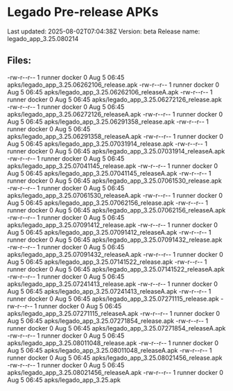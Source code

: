 # Legado Pre-release APKs
Last updated: 2025-08-02T07:04:38Z
Version: beta
Release name: legado_app_3.25.080214
## Files:
-rw-r--r-- 1 runner docker 0 Aug  5 06:45 apks/legado_app_3.25.06262106_release.apk
-rw-r--r-- 1 runner docker 0 Aug  5 06:45 apks/legado_app_3.25.06262106_releaseA.apk
-rw-r--r-- 1 runner docker 0 Aug  5 06:45 apks/legado_app_3.25.06272126_release.apk
-rw-r--r-- 1 runner docker 0 Aug  5 06:45 apks/legado_app_3.25.06272126_releaseA.apk
-rw-r--r-- 1 runner docker 0 Aug  5 06:45 apks/legado_app_3.25.06291358_release.apk
-rw-r--r-- 1 runner docker 0 Aug  5 06:45 apks/legado_app_3.25.06291358_releaseA.apk
-rw-r--r-- 1 runner docker 0 Aug  5 06:45 apks/legado_app_3.25.07031914_release.apk
-rw-r--r-- 1 runner docker 0 Aug  5 06:45 apks/legado_app_3.25.07031914_releaseA.apk
-rw-r--r-- 1 runner docker 0 Aug  5 06:45 apks/legado_app_3.25.07041145_release.apk
-rw-r--r-- 1 runner docker 0 Aug  5 06:45 apks/legado_app_3.25.07041145_releaseA.apk
-rw-r--r-- 1 runner docker 0 Aug  5 06:45 apks/legado_app_3.25.07061530_release.apk
-rw-r--r-- 1 runner docker 0 Aug  5 06:45 apks/legado_app_3.25.07061530_releaseA.apk
-rw-r--r-- 1 runner docker 0 Aug  5 06:45 apks/legado_app_3.25.07062156_release.apk
-rw-r--r-- 1 runner docker 0 Aug  5 06:45 apks/legado_app_3.25.07062156_releaseA.apk
-rw-r--r-- 1 runner docker 0 Aug  5 06:45 apks/legado_app_3.25.07091412_release.apk
-rw-r--r-- 1 runner docker 0 Aug  5 06:45 apks/legado_app_3.25.07091412_releaseA.apk
-rw-r--r-- 1 runner docker 0 Aug  5 06:45 apks/legado_app_3.25.07091432_release.apk
-rw-r--r-- 1 runner docker 0 Aug  5 06:45 apks/legado_app_3.25.07091432_releaseA.apk
-rw-r--r-- 1 runner docker 0 Aug  5 06:45 apks/legado_app_3.25.07141522_release.apk
-rw-r--r-- 1 runner docker 0 Aug  5 06:45 apks/legado_app_3.25.07141522_releaseA.apk
-rw-r--r-- 1 runner docker 0 Aug  5 06:45 apks/legado_app_3.25.07241413_release.apk
-rw-r--r-- 1 runner docker 0 Aug  5 06:45 apks/legado_app_3.25.07241413_releaseA.apk
-rw-r--r-- 1 runner docker 0 Aug  5 06:45 apks/legado_app_3.25.07271115_release.apk
-rw-r--r-- 1 runner docker 0 Aug  5 06:45 apks/legado_app_3.25.07271115_releaseA.apk
-rw-r--r-- 1 runner docker 0 Aug  5 06:45 apks/legado_app_3.25.07271854_release.apk
-rw-r--r-- 1 runner docker 0 Aug  5 06:45 apks/legado_app_3.25.07271854_releaseA.apk
-rw-r--r-- 1 runner docker 0 Aug  5 06:45 apks/legado_app_3.25.08011048_release.apk
-rw-r--r-- 1 runner docker 0 Aug  5 06:45 apks/legado_app_3.25.08011048_releaseA.apk
-rw-r--r-- 1 runner docker 0 Aug  5 06:45 apks/legado_app_3.25.08021456_release.apk
-rw-r--r-- 1 runner docker 0 Aug  5 06:45 apks/legado_app_3.25.08021456_releaseA.apk
-rw-r--r-- 1 runner docker 0 Aug  5 06:45 apks/legado_app_3.25.apk
